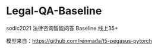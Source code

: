 # Legal-QA-Baseline
sodic2021 法律咨询智能问答 Baseline 线上35+

模型来自：https://github.com/renmada/t5-pegasus-pytorch

